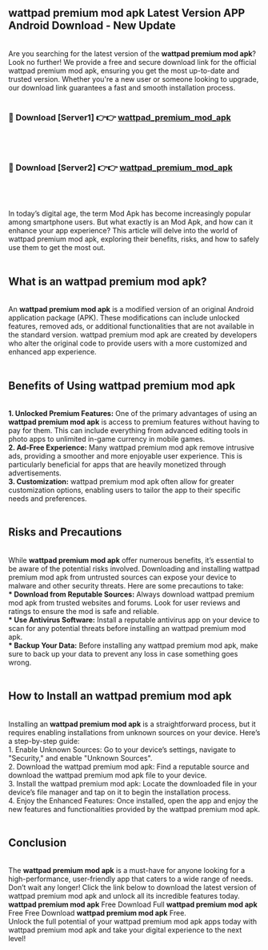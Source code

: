 ## wattpad premium mod apk Latest Version APP Android Download - New Update
<br>
Are you searching for the latest version of the <strong>wattpad premium mod apk</strong>? Look no further! We provide a free and secure download link for the official wattpad premium mod apk, ensuring you get the most up-to-date and trusted version. Whether you're a new user or someone looking to upgrade, our download link guarantees a fast and smooth installation process.
<br>
<br>
<h3>🔴 Download [Server1] 👉👉 <a href="https://modyolo.store/wattpad+premium+mod+apk">wattpad_premium_mod_apk</a></h3><br>
<br>
<h3>🔴 Download [Server2] 👉👉 <a href="https://modyolo.store/wattpad+premium+mod+apk">wattpad_premium_mod_apk</a></h3><br>
<br>
<br>
In today’s digital age, the term Mod Apk has become increasingly popular among smartphone users. But what exactly is an Mod Apk, and how can it enhance your app experience? This article will delve into the world of wattpad premium mod apk, exploring their benefits, risks, and how to safely use them to get the most out.
<br>
<br>
<h2>What is an wattpad premium mod apk?</h2>
<br>
An <strong>wattpad premium mod apk</strong> is a modified version of an original Android application package (APK). These modifications can include unlocked features, removed ads, or additional functionalities that are not available in the standard version. wattpad premium mod apk are created by developers who alter the original code to provide users with a more customized and enhanced app experience.
<br>
<br>
<h2>Benefits of Using wattpad premium mod apk</h2>
<br>
<strong> 1. Unlocked Premium Features:</strong> One of the primary advantages of using an <strong>wattpad premium mod apk</strong> is access to premium features without having to pay for them. This can include everything from advanced editing tools in photo apps to unlimited in-game currency in mobile games.
<br>
<strong> 2. Ad-Free Experience:</strong> Many wattpad premium mod apk remove intrusive ads, providing a smoother and more enjoyable user experience. This is particularly beneficial for apps that are heavily monetized through advertisements.
<br>
<strong> 3. Customization:</strong> wattpad premium mod apk often allow for greater customization options, enabling users to tailor the app to their specific needs and preferences.
<br>
<br>
<h2>Risks and Precautions</h2>
<br>
While <strong>wattpad premium mod apk</strong> offer numerous benefits, it’s essential to be aware of the potential risks involved. Downloading and installing wattpad premium mod apk from untrusted sources can expose your device to malware and other security threats. Here are some precautions to take:
<br>
<strong> * Download from Reputable Sources:</strong> Always download wattpad premium mod apk from trusted websites and forums. Look for user reviews and ratings to ensure the mod is safe and reliable.
<br>
<strong> * Use Antivirus Software:</strong> Install a reputable antivirus app on your device to scan for any potential threats before installing an wattpad premium mod apk.
<br>
<strong> * Backup Your Data:</strong> Before installing any wattpad premium mod apk, make sure to back up your data to prevent any loss in case something goes wrong.
<br>
<br>
<h2>How to Install an wattpad premium mod apk</h2>
<br>
Installing an <strong>wattpad premium mod apk</strong> is a straightforward process, but it requires enabling installations from unknown sources on your device. Here’s a step-by-step guide:
<br>
 1. Enable Unknown Sources: Go to your device’s settings, navigate to "Security," and enable "Unknown Sources".
<br>
 2. Download the wattpad premium mod apk: Find a reputable source and download the wattpad premium mod apk file to your device.
<br>
 3. Install the wattpad premium mod apk: Locate the downloaded file in your device’s file manager and tap on it to begin the installation process.
<br>
 4. Enjoy the Enhanced Features: Once installed, open the app and enjoy the new features and functionalities provided by the wattpad premium mod apk.
<br>
<br>
<h2><strong>Conclusion</strong></h2>
<br>
The <strong>wattpad premium mod apk</strong> is a must-have for anyone looking for a high-performance, user-friendly app that caters to a wide range of needs. Don’t wait any longer! Click the link below to download the latest version of wattpad premium mod apk and unlock all its incredible features today.
<br>
<strong>wattpad premium mod apk</strong> Free Download Full <strong>wattpad premium mod apk</strong> Free Free Download <strong>wattpad premium mod apk</strong> Free.
<br>
Unlock the full potential of your wattpad premium mod apk apps today with wattpad premium mod apk and take your digital experience to the next level!